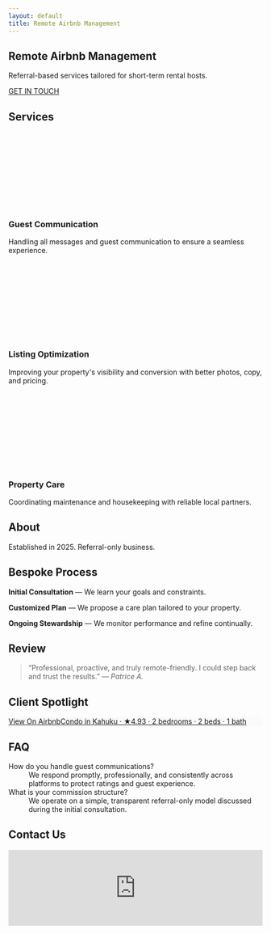 ```yaml
---
layout: default
title: Remote Airbnb Management
---
```

<!-- START Formbricks Surveys -->
<script type="text/javascript">
!function(){
    var appUrl = "https://app.formbricks.com"; // use PUBLIC_URL if you are using multi-domain setup, otherwise use WEBAPP_URL
    var environmentId = "cmg9tsxlo3novtn01acg86oym";
var t=document.createElement("script");t.type="text/javascript",t.async=!0,t.src=appUrl+"/js/formbricks.umd.cjs";var e=document.getElementsByTagName("script")[0];e.parentNode.insertBefore(t,e),setTimeout(function(){window.formbricks.setup({environmentId: environmentId, appUrl: appUrl})},500)}();
</script>
<!-- END Formbricks Surveys -->

<section class="section hero">
  <div class="container">
    <h1>Remote Airbnb Management</h1>
    <p>Referral-based services tailored for short-term rental hosts.</p>
    <a href="#contact" class="btn contact_us">GET IN TOUCH</a>
  </div>
</section>

<section class="section" id="services">
  <div class="container">
    <h2>Services</h2>
    <div class="grid grid-3" style="margin-top:14px">
      <article class="card">
        <svg class="icon"><use href="#icon-chat"/></svg>
        <h3>Guest Communication</h3>
        <p>Handling all messages and guest communication to ensure a seamless experience.</p>
      </article>
      <article class="card">
        <svg class="icon"><use href="#icon-chart"/></svg>
        <h3>Listing Optimization</h3>
        <p>Improving your property's visibility and conversion with better photos, copy, and pricing.</p>
      </article>
      <article class="card">
        <svg class="icon"><use href="#icon-home"/></svg>
        <h3>Property Care</h3>
        <p>Coordinating maintenance and housekeeping with reliable local partners.</p>
      </article>
    </div>
  </div>
</section>

<section class="section">
  <div class="container twocol">
    <div>
      <h2>About</h2>
      <p>Established in 2025. Referral-only business.</p>
    </div>
    <div>
      <h2>Bespoke Process</h2>
      <p><strong>Initial Consultation</strong> — We learn your goals and constraints.</p>
      <p><strong>Customized Plan</strong> — We propose a care plan tailored to your property.</p>
      <p><strong>Ongoing Stewardship</strong> — We monitor performance and refine continually.</p>
    </div>
  </div>
</section>

<section class="section">
  <div class="container">
    <h2>Review</h2>
    <blockquote class="quote">
      “Professional, proactive, and truly remote-friendly. I could step back and trust the results.”
      <cite>— Patrice A.</cite>
    </blockquote>
  </div>
</section>

<section class="section" id="spotlight">
  <div class="container">
    <h2>Client Spotlight</h2>
    <div>
      <div class="airbnb-embed-frame" data-id="49983147" data-view="home" data-hide-price="true" style="width: 100%; margin: 0 auto; background:#FAFAF8"><a href="https://www.airbnb.com/rooms/49983147?guests=1&amp;adults=1&amp;s=66&amp;source=embed_widget">View On Airbnb</a><a href="https://www.airbnb.com/rooms/49983147?guests=1&amp;adults=1&amp;s=66&amp;source=embed_widget" rel="nofollow">Condo in Kahuku · ★4.93 · 2 bedrooms · 2 beds · 1 bath</a><script async="" src="https://www.airbnb.com/embeddable/airbnb_jssdk"></script></div>
    </div>
  </div>
</section>

<section class="section" id="faq">
  <div class="container">
    <h2>FAQ</h2>
    <dl class="faq">
      <dt>How do you handle guest communications?</dt>
      <dd>We respond promptly, professionally, and consistently across platforms to protect ratings and guest experience.</dd>
      <dt>What is your commission structure?</dt>
      <dd>We operate on a simple, transparent referral-only model discussed during the initial consultation.</dd>
    </dl>
  </div>
</section>

<section class="section" id="contact">
  <div class="container">
    <h2>Contact Us</h2>
    <iframe style="border:none;width:100%;" id="my-form-kemxjm" src="https://opnform.com/forms/my-form-kemxjm"></iframe><script type="text/javascript" onload="initEmbed('my-form-kemxjm')" src="https://opnform.com/widgets/iframe.min.js"></script>
  </div>
</section> 